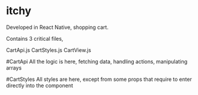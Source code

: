 # itchy

Developed in React Native, shopping cart.

Contains 3 critical files,

CartApi.js
CartStyles.js
CartView.js

#CartApi
All the logic is here, fetching data, handling actions, manipulating arrays

#CartStyles
All styles are here, except from some props that require to enter directly into the component


